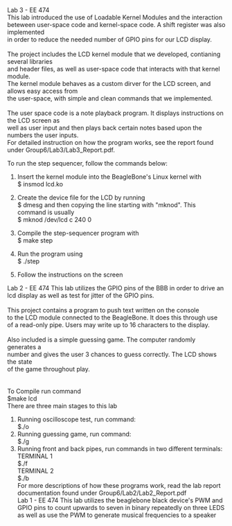 Lab 3 - EE 474 <br />
This lab introduced the use of Loadable Kernel Modules and the interaction <br />
beteween user-space code and kernel-space code. A shift register was also implemented <br />
in order to reduce the needed number of GPIO pins for our LCD display. <br />
<br/>
The project includes the LCD kernel module that we developed, contianing several libraries <br /> 
and header files, as well as user-space code that interacts with that kernel module. <br />
The kernel module behaves as a custom dirver for the LCD screen, and allows easy access from <br />
the user-space, with simple and clean commands that we implemented. <br />
<br />
The user space code is a note playback program. It displays instructions on the LCD screen as <br />
well as user input and then plays back certain notes based upon the numbers the user inputs. <br />
For detailed instruction on how the program works, see the report found under Group6/Lab3/Lab3_Report.pdf. <br />

To run the step sequencer, follow the commands below: <br />
1. Insert the kernel module into the BeagleBone's Linux kernel with <br />
$ insmod lcd.ko <br />

2. Create the device file for the LCD by running <br />
$ dmesg
   and then copying the line starting with "mknod". This command is usually <br />
$ mknod /dev/lcd c 240 0 <br />

3. Compile the step-sequencer program with <br />
$ make step <br />

4. Run the program using <br />
$ ./step

5. Follow the instructions on the screen





Lab 2 - EE 474
This lab utilizes the GPIO pins of the BBB in order to drive an <br /> 
lcd display as well as test for jitter of the GPIO pins.<br /> 
<br />
This project contains a program to push text written on the console <br />
to the LCD module connected to the BeagleBone. It does this through use <br />
of a read-only pipe. Users may write up to 16 characters to the display. <br />
<br />
Also included is a simple guessing game. The computer randomly generates a <br />
number and gives the user 3 chances to guess correctly. The LCD shows the state <br />
of the game throughout play. <br />
<br /> 
<br />
To Compile run command <br />
$make lcd
<br />
There are three main stages to this lab<br /> 
1. Running oscilloscope test, run command:<br />
$./o
2. Running guessing game, run command:<br />
$./g
3. Running front and back pipes, run commands in two different terminals:<br />
TERMINAL 1 <br />
$./f<br />
TERMINAL 2 <br />
$./b<br />
For more descriptions of how these programs work, read the lab report
documentation found under Group6/Lab2/Lab2_Report.pdf <br />
Lab 1 - EE 474
This lab utilizes the beaglebone black device's PWM and GPIO pins
to count upwards to seven in binary repeatedly on three LEDS as
well as use the PWM to generate musical frequencies to a speaker
